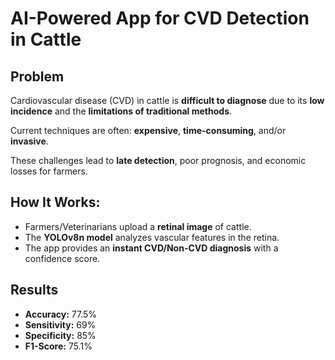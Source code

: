 # AI-Powered App for CVD Detection in Cattle

## Problem 
Cardiovascular disease (CVD) in cattle is **difficult to diagnose** due to its **low incidence** and the **limitations of traditional methods**. 

Current techniques are often: **expensive**, **time-consuming**, and/or **invasive**.  

These challenges lead to **late detection**, poor prognosis, and economic losses for farmers.


## How It Works:
* Farmers/Veterinarians upload a **retinal image** of cattle.  
* The **YOLOv8n model** analyzes vascular features in the retina.  
* The app provides an **instant CVD/Non-CVD diagnosis** with a confidence score.  


## Results  
- **Accuracy:** 77.5%  
- **Sensitivity:** 69%
- **Specificity:** 85%  
- **F1-Score:** 75.1%
